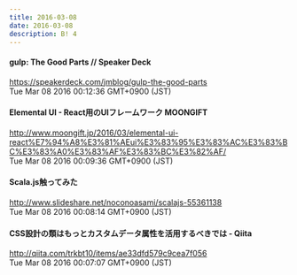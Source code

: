 ```yaml
---
title: 2016-03-08
date: 2016-03-08
description: B! 4
---
```


#### gulp: The Good Parts // Speaker Deck
https://speakerdeck.com/jmblog/gulp-the-good-parts<br>
Tue Mar 08 2016 00:12:36 GMT+0900 (JST)<br>


#### Elemental UI - React用のUIフレームワーク MOONGIFT
http://www.moongift.jp/2016/03/elemental-ui-react%E7%94%A8%E3%81%AEui%E3%83%95%E3%83%AC%E3%83%BC%E3%83%A0%E3%83%AF%E3%83%BC%E3%82%AF/<br>
Tue Mar 08 2016 00:09:36 GMT+0900 (JST)<br>


#### Scala.js触ってみた
http://www.slideshare.net/noconoasami/scalajs-55361138<br>
Tue Mar 08 2016 00:08:14 GMT+0900 (JST)<br>


#### CSS設計の類はもっとカスタムデータ属性を活用するべきでは - Qiita
http://qiita.com/trkbt10/items/ae33dfd579c9cea7f056<br>
Tue Mar 08 2016 00:07:07 GMT+0900 (JST)<br>


